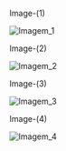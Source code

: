 Image-(1)

![Imagem_1](https://github.com/TassianaMilka/Html-and-Css-Projects/assets/114196099/f06e3474-45cd-4a55-af2a-dd9cccbd66e1)

Image-(2)

![Imagem_2](https://github.com/TassianaMilka/Html-and-Css-Projects/assets/114196099/9399b730-35e4-49bb-862d-b9e78016ca6f)

Image-(3)

![Imagem_3](https://github.com/TassianaMilka/Html-and-Css-Projects/assets/114196099/0f09ea0a-d274-4e42-a083-4f7757c36344)

Image-(4)

![Imagem_4](https://github.com/TassianaMilka/Html-and-Css-Projects/assets/114196099/b963d610-9a57-46d3-8122-40ff250bae06)
